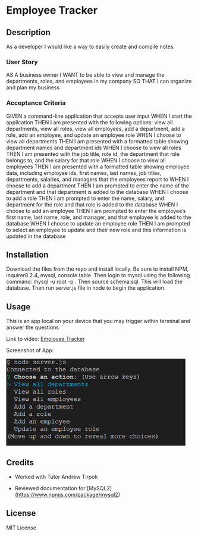 # Employee Tracker

## Description

As a developer I would like a way to easily create and compile notes.

### User Story

AS A business owner
I WANT to be able to view and manage the departments, roles, and employees in my company
SO THAT I can organize and plan my business

### Acceptance Criteria

GIVEN a command-line application that accepts user input
WHEN I start the application
THEN I am presented with the following options: view all departments, view all roles, view all employees, add a department, add a role, add an employee, and update an employee role
WHEN I choose to view all departments
THEN I am presented with a formatted table showing department names and department ids
WHEN I choose to view all roles
THEN I am presented with the job title, role id, the department that role belongs to, and the salary for that role
WHEN I choose to view all employees
THEN I am presented with a formatted table showing employee data, including employee ids, first names, last names, job titles, departments, salaries, and managers that the employees report to
WHEN I choose to add a department
THEN I am prompted to enter the name of the department and that department is added to the database
WHEN I choose to add a role
THEN I am prompted to enter the name, salary, and department for the role and that role is added to the database
WHEN I choose to add an employee
THEN I am prompted to enter the employee’s first name, last name, role, and manager, and that employee is added to the database
WHEN I choose to update an employee role
THEN I am prompted to select an employee to update and their new role and this information is updated in the database

## Installation

Download the files from the repo and install locally. Be sure to install NPM, inquirer8.2.4, mysql, console.table. Then login to mysql using the following command: mysql -u root -p . Then source schema.sql. This will load the database. Then run server.js file in node to begin the application.

## Usage

This is an app local on your device that you may trigger within terminal and answer the questions

Link to video: [Employee Tracker](https://hidden-hollows-74969-d62c2e890e5e.herokuapp.com/)

Screenshot of App: 

![Employee Tracker](/employee-cap.png "Employee Tracker")

## Credits

* Worked with Tutor Andrew Tirpok

* Reviewed documentation for [MySQL2] (https://www.npmjs.com/package/mysql2)

## License

MIT License
